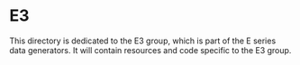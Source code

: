 # E3

This directory is dedicated to the E3 group, which is part of the E series data generators. It will contain resources and code specific to the E3 group.
